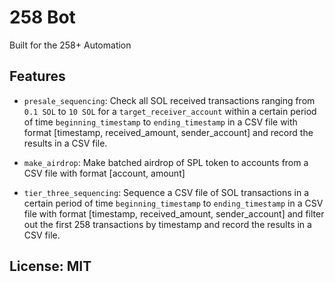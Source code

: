 # 258 Bot

Built for the 258+ Automation

## Features

- `presale_sequencing`: Check all SOL received transactions ranging from `0.1 SOL` to `10 SOL` for a `target_receiver_account` within a certain period of time `beginning_timestamp` to `ending_timestamp` in a CSV file with format [timestamp, received_amount, sender_account] and record the results in a CSV file.

- `make_airdrop`: Make batched airdrop of SPL token to accounts from a CSV file with format [account, amount]

- `tier_three_sequencing`: Sequence a CSV file of SOL transactions in a certain period of time `beginning_timestamp` to `ending_timestamp` in a CSV file with format [timestamp, received_amount, sender_account] and filter out the first 258 transactions by timestamp and record the results in a CSV file.

## License: MIT
